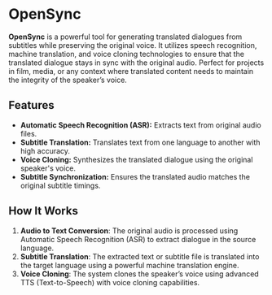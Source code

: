 # OpenSync

**OpenSync** is a powerful tool for generating translated dialogues from subtitles while preserving the original voice. It utilizes speech recognition, machine translation, and voice cloning technologies to ensure that the translated dialogue stays in sync with the original audio. Perfect for projects in film, media, or any context where translated content needs to maintain the integrity of the speaker’s voice.

## Features

- **Automatic Speech Recognition (ASR):** Extracts text from original audio files.
- **Subtitle Translation:** Translates text from one language to another with high accuracy.
- **Voice Cloning:** Synthesizes the translated dialogue using the original speaker's voice.
- **Subtitle Synchronization:** Ensures the translated audio matches the original subtitle timings.

## How It Works

1. **Audio to Text Conversion**: The original audio is processed using Automatic Speech Recognition (ASR) to extract dialogue in the source language.
2. **Subtitle Translation**: The extracted text or subtitle file is translated into the target language using a powerful machine translation engine.
3. **Voice Cloning**: The system clones the speaker’s voice using advanced TTS (Text-to-Speech) with voice cloning capabilities.
